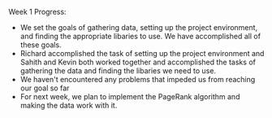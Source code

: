 Week 1 Progress: 
  - We set the goals of gathering data, setting up the project environment, and finding the appropriate libaries to use. We have accomplished all of these goals. 
  - Richard accomplished the task of setting up the project environment and Sahith and Kevin both worked together and accomplished the tasks of gathering the data and finding the libaries we need to use. 
  - We haven't encountered any problems that impeded us from reaching our goal so far
  - For next week, we plan to implement the PageRank algorithm and making the data work with it. 
